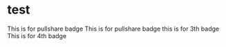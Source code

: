 # test
This is for pullshare badge
This is for pullshare badge
this is for 3th badge
This is for 4th badge
